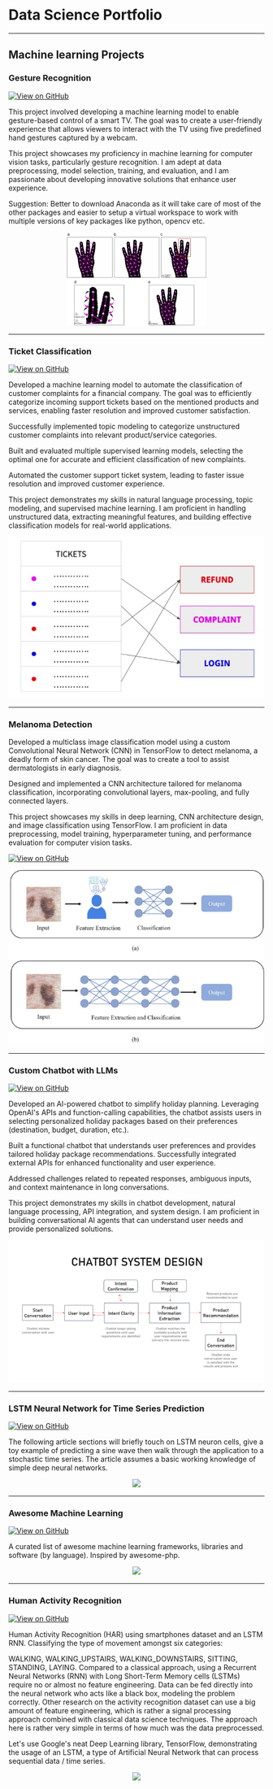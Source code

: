 # Data Science Portfolio
---
## Machine learning Projects

### Gesture Recognition

[![View on GitHub](https://img.shields.io/badge/GitHub-View_on_GitHub-blue?logo=GitHub)](https://github.com/Ramandeepmehra/Gesture-Recognition)

This project involved developing a machine learning model to enable gesture-based control of a smart TV. 
The goal was to create a user-friendly experience that allows viewers to interact with the TV using five predefined hand gestures captured by a webcam.

This project showcases my proficiency in machine learning for computer vision tasks, particularly gesture recognition. I am adept at data preprocessing, model selection, training, and evaluation, and I am passionate about developing innovative solutions that enhance user experience.

Suggestion: Better to download Anaconda as it will take care of most of the other packages and easier to setup a virtual workspace to work with multiple versions of key packages like python, opencv etc.

<center><img src="assets/img/images.png"/></center>

---

### Ticket Classification

[![View on GitHub](https://img.shields.io/badge/GitHub-View_on_GitHub-blue?logo=GitHub)](https://github.com/Ramandeepmehra/Automatic-Ticket-Classification)

Developed a machine learning model to automate the classification of customer complaints for a financial company. The goal was to efficiently categorize incoming support tickets based on the mentioned products and services, enabling faster resolution and improved customer satisfaction.

Successfully implemented topic modeling to categorize unstructured customer complaints into relevant product/service categories.

Built and evaluated multiple supervised learning models, selecting the optimal one for accurate and efficient classification of new complaints.

Automated the customer support ticket system, leading to faster issue resolution and improved customer experience.

This project demonstrates my skills in natural language processing, topic modeling, and supervised machine learning. I am proficient in handling unstructured data, extracting meaningful features, and building effective classification models for real-world applications.

<center><img src="assets/img/Ticket Classification.png"/></center>

---

### Melanoma Detection

Developed a multiclass image classification model using a custom Convolutional Neural Network (CNN) in TensorFlow to detect melanoma, a deadly form of skin cancer.  The goal was to create a tool to assist dermatologists in early diagnosis.

Designed and implemented a CNN architecture tailored for melanoma classification, incorporating convolutional layers, max-pooling, and fully connected layers.

This project showcases my skills in deep learning, CNN architecture design, and image classification using TensorFlow. I am proficient in data preprocessing, model training, hyperparameter tuning, and performance evaluation for computer vision tasks.


[![View on GitHub](https://img.shields.io/badge/GitHub-View_on_GitHub-blue?logo=GitHub)](https://github.com/Ramandeepmehra/Melanoma_Detection_Assignment)

<center><img src="assets/img/Melanoma.jpg"/></center>

---
### Custom Chatbot with LLMs

[![View on GitHub](https://img.shields.io/badge/GitHub-View_on_GitHub-blue?logo=GitHub)](https://github.com/Ramandeepmehra/Custom-Chatbot-With-LLMs)

Developed an AI-powered chatbot to simplify holiday planning.  Leveraging OpenAI's APIs and function-calling capabilities, the chatbot assists users in selecting personalized holiday packages based on their preferences (destination, budget, duration, etc.).

Built a functional chatbot that understands user preferences and provides tailored holiday package recommendations. Successfully integrated external APIs for enhanced functionality and user experience.

Addressed challenges related to repeated responses, ambiguous inputs, and context maintenance in long conversations.

This project demonstrates my skills in chatbot development, natural language processing, API integration, and system design. I am proficient in building conversational AI agents that can understand user needs and provide personalized solutions.

<center><img src="assets/img/Chatbot.png"/></center>

---
### LSTM Neural Network for Time Series Prediction

[![View on GitHub](https://img.shields.io/badge/GitHub-View_on_GitHub-blue?logo=GitHub)](https://github.com/sajankedia/LSTM-Neural-Network-for-Time-Series-Prediction)

The following article sections will briefly touch on LSTM neuron cells, give a toy example of predicting a sine wave then walk through the application to a stochastic time series. The article assumes a basic working knowledge of simple deep neural networks.

<center><img src="https://camo.githubusercontent.com/a085b4fe60690252b8aa2de917c53fc3f63aec21aafea21c8f1ecb543d2c44cb/68747470733a2f2f7777772e616c74756d696e74656c6c6967656e63652e636f6d2f6173736574732f74696d652d7365726965732d70726564696374696f6e2d7573696e672d6c73746d2d646565702d6e657572616c2d6e6574776f726b732f73696e776176655f66756c6c5f7365712e706e67"/></center>

---

### Awesome Machine Learning

[![View on GitHub](https://img.shields.io/badge/GitHub-View_on_GitHub-blue?logo=GitHub)](https://github.com/sajankedia/awesome-machine-learning)

A curated list of awesome machine learning frameworks, libraries and software (by language). Inspired by awesome-php.

<center><img src="images/machine_learning.jpg"/></center>

---

### Human Activity Recognition

[![View on GitHub](https://img.shields.io/badge/GitHub-View_on_GitHub-blue?logo=GitHub)](https://github.com/sajankedia/LSTM-Human-Activity-Recognition)

Human Activity Recognition (HAR) using smartphones dataset and an LSTM RNN. Classifying the type of movement amongst six categories:

WALKING,
WALKING_UPSTAIRS,
WALKING_DOWNSTAIRS,
SITTING,
STANDING,
LAYING.
Compared to a classical approach, using a Recurrent Neural Networks (RNN) with Long Short-Term Memory cells (LSTMs) require no or almost no feature engineering. Data can be fed directly into the neural network who acts like a black box, modeling the problem correctly. Other research on the activity recognition dataset can use a big amount of feature engineering, which is rather a signal processing approach combined with classical data science techniques. The approach here is rather very simple in terms of how much was the data preprocessed.

Let's use Google's neat Deep Learning library, TensorFlow, demonstrating the usage of an LSTM, a type of Artificial Neural Network that can process sequential data / time series.

<center><img src="images/human_activity.jpg"/></center>


